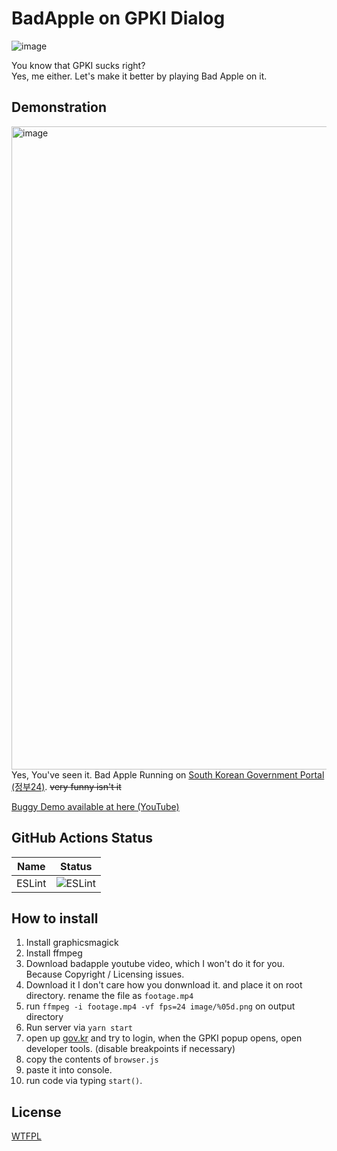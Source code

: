 # BadApple on GPKI Dialog
![image](https://user-images.githubusercontent.com/27724108/114796622-6945bf80-9dcc-11eb-9444-7743dec2d387.png)

You know that GPKI sucks right?  
Yes, me either. Let's make it better by playing Bad Apple on it.

## Demonstration
<img width="1029" alt="image" src="https://user-images.githubusercontent.com/27724108/114867058-4a2c4980-9e2f-11eb-8f01-5cda2f3fbad4.png"><br>
Yes, You've seen it. Bad Apple Running on <a href="https://gov.kr">South Korean Government Portal (정부24)</a>. <strike>very funny isn't it</strike>  

[Buggy Demo available at here (YouTube)](https://www.youtube.com/watch?v=Z6ZeLVP_nHY)

## GitHub Actions Status

| Name                      | Status                                                                                                         |
|---------------------------|----------------------------------------------------------------------------------------------------------------|
| ESLint                    | ![ESLint](https://github.com/Alex4386/badapple-gpki-dialog/workflows/ESLint/badge.svg)                         |

## How to install
1. Install graphicsmagick
2. Install ffmpeg
3. Download badapple youtube video, which I won't do it for you.  
   Because Copyright / Licensing issues.
4. Download it I don't care how you donwnload it. and place it on root directory. rename the file as `footage.mp4`
5. run `ffmpeg -i footage.mp4 -vf fps=24 image/%05d.png` on output directory
6. Run server via `yarn start`
7. open up [gov.kr](https://gov.kr) and try to login, when the GPKI popup opens, open developer tools. (disable breakpoints if necessary)
8. copy the contents of `browser.js`
9. paste it into console.
10. run code via typing `start()`.

## License
[WTFPL](LICENSE)
